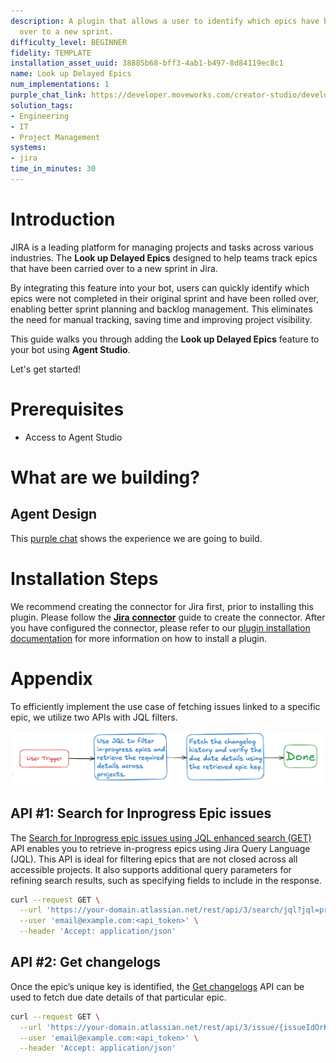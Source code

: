 ```yaml
---
description: A plugin that allows a user to identify which epics have been rolled
  over to a new sprint.
difficulty_level: BEGINNER
fidelity: TEMPLATE
installation_asset_uuid: 38885b68-bff3-4ab1-b497-8d84119ec8c1
name: Look up Delayed Epics
num_implementations: 1
purple_chat_link: https://developer.moveworks.com/creator-studio/developer-tools/purple-chat/?conversation=%7B%22startTimestamp%22%3A%2211%3A43+AM%22%2C%22messages%22%3A%5B%7B%22parts%22%3A%5B%7B%22richText%22%3A%22%3Cp%3EI+want+to+make+sure+my+projects+don%27t+get+delayed+twice%2C+which+of+my+active+epics+have+been+rolled+over+already%3F%3C%2Fp%3E%22%7D%5D%2C%22role%22%3A%22user%22%7D%2C%7B%22parts%22%3A%5B%7B%22richText%22%3A%22%3Cp%3EOkay%2C+I+can+check+that+for+you.%3C%2Fp%3E%22%7D%2C%7B%22reasoningSteps%22%3A%5B%7B%22richText%22%3A%22Searching+for+active+epics...%22%2C%22status%22%3A%22pending%22%7D%5D%7D%5D%2C%22role%22%3A%22assistant%22%7D%2C%7B%22parts%22%3A%5B%7B%22reasoningSteps%22%3A%5B%7B%22richText%22%3A%22Found+2+active+epics+that+have+been+rolled+over.%22%2C%22status%22%3A%22success%22%7D%5D%7D%2C%7B%22richText%22%3A%22%3Cp%3ESure%21+Here+are+your+rolled+over+epics%3A%3C%2Fp%3E%5Cn%3Cul%3E%5Cn++%3Cli%3E%3Cb%3EMigrate+ETL+infrastructure+to+new+platform%3C%2Fb%3E%3Cul%3E%3Cli%3EEpic+ID%3A+BD-723%3C%2Fli%3E%3Cli%3EStatus%3A+In+Progress%3C%2Fli%3E%3Cli%3EOriginal+Due+Date%3A+November+23%3C%2Fli%3E%3Cli%3ENew+Due+Date%3A+December+10%3C%2Fli%3E%3C%2Ful%3E%3C%2Fli%3E%5Cn++%3Cli%3E%3Cb%3EAdd+multiple+sorting+levels+to+BizOps+table%3C%2Fb%3E%3Cul%3E%3Cli%3EEpic+ID%3A+BD-860%3C%2Fli%3E%3Cli%3EStatus%3A+In+Progress%3C%2Fli%3E%3Cli%3EOriginal+Due+Date%3A+November+18%3C%2Fli%3E%3Cli%3ENew+Due+Date%3A+December+6%3C%2Fli%3E%3C%2Ful%3E%3C%2Fli%3E%5Cn%3C%2Ful%3E%22%7D%2C%7B%22citations%22%3A%5B%7B%22citationTitle%22%3A%22BD-723%22%2C%22connectorName%22%3A%22jira%22%7D%2C%7B%22citationTitle%22%3A%22BD-860%22%2C%22connectorName%22%3A%22jira%22%7D%5D%7D%5D%2C%22role%22%3A%22assistant%22%7D%5D%7D
solution_tags:
- Engineering
- IT
- Project Management
systems:
- jira
time_in_minutes: 30
---
```


# **Introduction**

JIRA is a leading platform for managing projects and tasks across various industries. The **Look up Delayed Epics** designed to help teams track epics that have been carried over to a new sprint in Jira.

By integrating this feature into your bot, users can quickly identify which epics were not completed in their original sprint and have been rolled over, enabling better sprint planning and backlog management. This eliminates the need for manual tracking, saving time and improving project visibility.

This guide walks you through adding the **Look up Delayed Epics** feature to your bot using **Agent Studio**.

Let's get started!

# **Prerequisites**

- Access to Agent Studio

# **What are we building?**

## **Agent Design**

This [purple chat](https://developer.moveworks.com/creator-studio/developer-tools/purple-chat/?conversation=%7B%22startTimestamp%22%3A%2211%3A43+AM%22%2C%22messages%22%3A%5B%7B%22parts%22%3A%5B%7B%22richText%22%3A%22%3Cp%3EI+want+to+make+sure+my+projects+don%27t+get+delayed+twice%2C+which+of+my+active+epics+have+been+rolled+over+already%3F%3C%2Fp%3E%22%7D%5D%2C%22role%22%3A%22user%22%7D%2C%7B%22parts%22%3A%5B%7B%22richText%22%3A%22%3Cp%3EOkay%2C+I+can+check+that+for+you.%3C%2Fp%3E%22%7D%2C%7B%22reasoningSteps%22%3A%5B%7B%22richText%22%3A%22Searching+for+active+epics...%22%2C%22status%22%3A%22pending%22%7D%5D%7D%5D%2C%22role%22%3A%22assistant%22%7D%2C%7B%22parts%22%3A%5B%7B%22reasoningSteps%22%3A%5B%7B%22richText%22%3A%22Found+2+active+epics+that+have+been+rolled+over.%22%2C%22status%22%3A%22success%22%7D%5D%7D%2C%7B%22richText%22%3A%22%3Cp%3ESure%21+Here+are+your+rolled+over+epics%3A%3C%2Fp%3E%5Cn%3Cul%3E%5Cn++%3Cli%3E%3Cb%3EMigrate+ETL+infrastructure+to+new+platform%3C%2Fb%3E%3Cul%3E%3Cli%3EEpic+ID%3A+BD-723%3C%2Fli%3E%3Cli%3EStatus%3A+In+Progress%3C%2Fli%3E%3Cli%3EOriginal+Due+Date%3A+November+23%3C%2Fli%3E%3Cli%3ENew+Due+Date%3A+December+10%3C%2Fli%3E%3C%2Ful%3E%3C%2Fli%3E%5Cn++%3Cli%3E%3Cb%3EAdd+multiple+sorting+levels+to+BizOps+table%3C%2Fb%3E%3Cul%3E%3Cli%3EEpic+ID%3A+BD-860%3C%2Fli%3E%3Cli%3EStatus%3A+In+Progress%3C%2Fli%3E%3Cli%3EOriginal+Due+Date%3A+November+18%3C%2Fli%3E%3Cli%3ENew+Due+Date%3A+December+6%3C%2Fli%3E%3C%2Ful%3E%3C%2Fli%3E%5Cn%3C%2Ful%3E%22%7D%2C%7B%22citations%22%3A%5B%7B%22citationTitle%22%3A%22BD-723%22%2C%22connectorName%22%3A%22jira%22%7D%2C%7B%22citationTitle%22%3A%22BD-860%22%2C%22connectorName%22%3A%22jira%22%7D%5D%7D%5D%2C%22role%22%3A%22assistant%22%7D%5D%7D) shows the experience we are going to build.

# Installation Steps

We recommend creating the connector for Jira first, prior to installing this plugin. Please follow the [**Jira** **connector**](https://developer.moveworks.com/creator-studio/resources/connector/?id=jira) guide to create the connector. After you have configured the connector, please refer to our [plugin installation documentation](https://help.moveworks.com/docs/ai-agent-marketplace) for more information on how to install a plugin.

# Appendix

To efficiently implement the use case of fetching issues linked to a specific epic, we utilize two APIs with JQL filters.

![Delayed epics.png](Look%20up%20Delayed%20Epics%204cee06a04c2346979461a3f82128b84f/fea6d706-1514-4e67-af30-aa7976eb8f46.png)

## **API #1: Search for Inprogress Epic issues**

The [Search for Inprogress epic issues using JQL enhanced search (GET)](https://developer.atlassian.com/cloud/jira/platform/rest/v3/api-group-issue-search/#api-rest-api-3-search-jql-get) API enables you to retrieve in-progress epics using Jira Query Language (JQL). This API is ideal for filtering epics that are not closed across all accessible projects. It also supports additional query parameters for refining search results, such as specifying fields to include in the response.

```bash
curl --request GET \
  --url 'https://your-domain.atlassian.net/rest/api/3/search/jql?jql=project%20%3D%20HSP&nextPageToken=%3Cstring%3E&maxResults={maxResults}&fields={fields}&expand=%3Cstring%3E&reconcileIssues={reconcileIssues}' \
  --user 'email@example.com:<api_token>' \
  --header 'Accept: application/json'
```

## **API #2: Get changelogs**

Once the epic’s unique key is identified, the [Get changelogs](https://developer.atlassian.com/cloud/jira/platform/rest/v3/api-group-issues/#api-rest-api-3-issue-issueidorkey-changelog-get) API can be used to fetch due date details of that particular epic.

```bash
curl --request GET \
  --url 'https://your-domain.atlassian.net/rest/api/3/issue/{issueIdOrKey}/changelog' \
  --user 'email@example.com:<api_token>' \
  --header 'Accept: application/json'
```